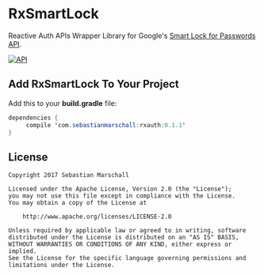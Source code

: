 # RxSmartLock
Reactive Auth APIs Wrapper Library for Google's [Smart Lock for Passwords API][1].

[![API](https://img.shields.io/badge/API-14%2B-blue.svg?style=flat)](https://android-arsenal.com/api?level=14)

## Add RxSmartLock To Your Project

Add this to your **build.gradle** file:
```java
dependencies {
     compile 'com.sebastianmarschall:rxauth:0.1.1'
}
```

## License

```
Copyright 2017 Sebastian Marschall

Licensed under the Apache License, Version 2.0 (the "License");
you may not use this file except in compliance with the License.
You may obtain a copy of the License at

    http://www.apache.org/licenses/LICENSE-2.0

Unless required by applicable law or agreed to in writing, software
distributed under the License is distributed on an "AS IS" BASIS,
WITHOUT WARRANTIES OR CONDITIONS OF ANY KIND, either express or implied.
See the License for the specific language governing permissions and
limitations under the License.
```

 [1]: https://developers.google.com/identity/smartlock-passwords/android/
 [2]: https://github.com/ShlMlkzdh/RxSmartLock

